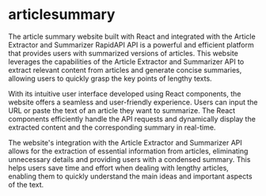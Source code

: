 # articlesummary

The article summary website built with React and integrated with the Article Extractor and Summarizer RapidAPI API is a powerful and efficient platform that provides users with summarized versions of articles. This website leverages the capabilities of the Article Extractor and Summarizer API to extract relevant content from articles and generate concise summaries, allowing users to quickly grasp the key points of lengthy texts.

With its intuitive user interface developed using React components, the website offers a seamless and user-friendly experience. Users can input the URL or paste the text of an article they want to summarize. The React components efficiently handle the API requests and dynamically display the extracted content and the corresponding summary in real-time.

The website's integration with the Article Extractor and Summarizer API allows for the extraction of essential information from articles, eliminating unnecessary details and providing users with a condensed summary. This helps users save time and effort when dealing with lengthy articles, enabling them to quickly understand the main ideas and important aspects of the text.
